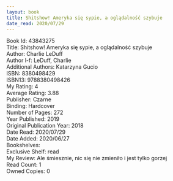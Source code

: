 ```yaml
---
layout: book
title: Shitshow! Ameryka się sypie, a oglądalność szybuje
date_read: 2020/07/29
---
```


Book Id: 43843275<br />
Title: Shitshow! Ameryka się sypie, a oglądalność szybuje<br />
Author: Charlie LeDuff<br />
Author l-f: LeDuff, Charlie<br />
Additional Authors: Katarzyna Gucio<br />
ISBN: 8380498429<br />
ISBN13: 9788380498426<br />
My Rating: 4<br />
Average Rating: 3.88<br />
Publisher: Czarne<br />
Binding: Hardcover<br />
Number of Pages: 272<br />
Year Published: 2019<br />
Original Publication Year: 2018<br />
Date Read: 2020/07/29<br />
Date Added: 2020/06/27<br />
Bookshelves: <br />
Exclusive Shelf: read<br />
My Review: Ale śmiesznie, nic się nie zmieniło i jest tylko gorzej<br />
Read Count: 1<br />
Owned Copies: 0<br />

